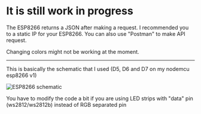 # It is still work in progress

The ESP8266 returns a JSON after making a request. I recommended you to a static IP for your ESP8266. You can also use "Postman" to make API request.

Changing colors might not be working at the moment.

---

This is basically the schematic that I used (D5, D6 and D7 on my nodemcu esp8266 v1)

![ESP8266 schematic](https://i0.wp.com/randomnerdtutorials.com/wp-content/uploads/2019/03/ESP32-LED-strip-schematic_f.png)


You have to modify the code a bit if you are using LED strips with "data" pin 
(ws2812/ws2812b) instead of RGB separated pin
